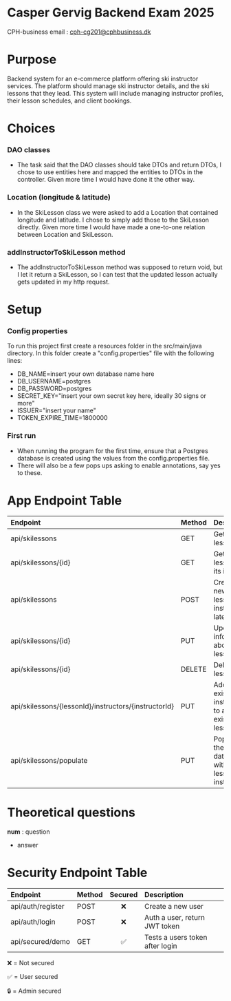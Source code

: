 # Casper Gervig Backend Exam 2025
CPH-business email : cph-cg201@cphbusiness.dk

# Purpose
Backend system for an e-commerce platform offering ski instructor services. The platform should manage ski instructor details, and the ski lessons that they lead. This system will include managing instructor profiles, their lesson schedules, and client bookings.

# Choices
### DAO classes
* The task said that the DAO classes should take DTOs and return DTOs, I chose to use entities here and mapped the entities to DTOs in the controller. Given more time I would have done it the other way.
### Location (longitude & latitude)
* In the SkiLesson class we were asked to add a Location that contained longitude and latitude. I chose to simply add those to the SkiLesson directly. Given more time I would have made a one-to-one relation between Location and SkiLesson.
### addInstructorToSkiLesson method
* The addInstructorToSkiLesson method was supposed to return void, but I let it return a SkiLesson, so I can test that the updated lesson actually gets updated in my http request.
# Setup

### Config properties

To run this project first create a resources folder in the src/main/java directory. In this folder create a "config.properties" file with the following lines:

* DB_NAME=insert your own database name here
* DB_USERNAME=postgres
* DB_PASSWORD=postgres
* SECRET_KEY="insert your own secret key here, ideally 30 signs or more"
* ISSUER="insert your name"
* TOKEN_EXPIRE_TIME=1800000

### First run

* When running the program for the first time, ensure that a Postgres database is created using the values from the config.properties file.
* There will also be a few pops ups asking to enable annotations, say yes to these.

# App Endpoint Table

| Endpoint                                              | Method | Description                                              |
|:------------------------------------------------------|:-------|:---------------------------------------------------------|
| api/skilessons                                        | GET    | Get all ski lessons.                                     |
| api/skilessons/{id}                                   | GET    | Get a ski lesson by its id.                              |
| api/skilessons                                        | POST   | Create a new ski lesson. Add instructor later.           |
| api/skilessons/{id}                                   | PUT    | Update information about a ski lesson.                   |
| api/skilessons/{id}                                   | DELETE | Delete a ski lesson.                                     |
| api/skilessons/{lessonId}/instructors/{instructorId}	 | PUT    | Add an existing instructor to an existing ski lesson.    |
| api/skilessons/populate	                              | PUT    | Populate the database with ski lessons and instructors.  |

# Theoretical questions
**num** : question 
* answer

# Security Endpoint Table

| Endpoint                         | Method | Secured      | Description                     |
|:---------------------------------|:-------|:------------:|:--------------------------------|
| api/auth/register                | POST   | ❌          | Create a new user               |
| api/auth/login                   | POST   | ❌          | Auth a user, return JWT token   |
| api/secured/demo                 | GET    | ✅          | Tests a users token after login |

❌ = Not secured

✅ = User secured

🔒 = Admin secured